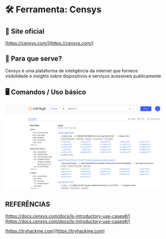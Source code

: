 # 🛠️ Ferramenta: Censys

## 🔗 Site oficial

[https://censys.com/](https://censys.com/)

## 📌 Para que serve?

Censys é uma plataforma de inteligência da internet que fornece visibilidade e insights sobre dispositivos e serviços acessíveis publicamente

## 🖥️ Comandos / Uso básico

![censys example](/images/censys_screenshot.png)

## REFERÊNCIAS

[https://docs.censys.com/docs/ls-introductory-use-cases#/](https://docs.censys.com/docs/ls-introductory-use-cases#/)

[https://tryhackme.com](https://tryhackme.com)

